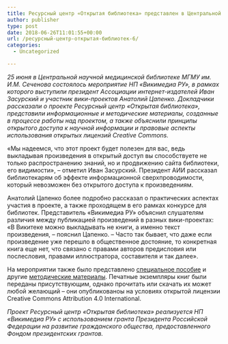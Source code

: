 ```yaml
---
title: Ресурсный центр «Открытая библиотека» представлен в Центральной научной медицинской библиотеке МГМУ им. И.М. Сеченова
author: publisher
type: post
date: 2018-06-26T11:01:55+00:00
url: /ресурсный-центр-открытая-библиотек-6/
categories:
  - Uncategorized

---
```

_25 июня в Центральной научной медицинской библиотеке МГМУ им. И.М. Сеченова состоялось мероприятие НП «Викимедиа РУ», в рамках которого выступили президент Ассоциации интернет-издателей Иван Засурский и участник вики-проектов Анатолий Цапенко. Докладчики рассказали о проекте Ресурсный центр «Открытая библиотека», представили информационные и методические материалы, созданные в процессе работы над проектом, а также объяснили принципы открытого доступа к научной информации и правовые аспекты использования открытых лицензий Creative Commons._

«Мы надеемся, что этот проект будет полезен для вас, ведь выкладывая произведения в открытый доступ вы способствуете не только распространению знаний, но и продвижению сайта библиотеки, его видимости», – отметил Иван Засурский. Президент АИИ рассказал библиотекарям об эффекте информационной сверхпроводимости, который невозможен без открытого доступа к произведениям.

Анатолий Цапенко более подробно рассказал о практических аспектах участия в проекте, а также проходящем в его рамках конкурсе для библиотек. Представитель «Викимедиа РУ» объяснил слушателям различия между публикацией произведений в разных вики-проектах: «В Викитеке можно выкладывать не книги, а именно текст произведения, – пояснил Цапенко. – Часто так бывает, что даже если произведение уже перешло в общественное достояние, то конкретная книга еще нет, что связано с правами авторов предисловия или послесловия, правами иллюстратора, составителя и так далее».

На мероприятии также было представлено [специальное пособие][1] и другие [методические материалы][2]. Печатные экземпляры книг были переданы присутствующим, однако прочитать или скачать их может любой желающий – они опубликованоы на условиях открытой лицензии Creative Commons Attribution 4.0 International.

_Проект Ресурсный центр «Открытая библиотека» реализуется НП «Викимедиа РУ» с использованием гранта Президента Российской Федерации на развитие гражданского общества, предоставленного Фондом президентских грантов._

 [1]: https://ru.wikimedia.org/wiki/%D0%A4%D0%B0%D0%B9%D0%BB:%D0%9E%D1%82%D0%BA%D1%80%D1%8B%D1%82%D0%B0%D1%8F_%D0%B1%D0%B8%D0%B1%D0%BB%D0%B8%D0%BE%D1%82%D0%B5%D0%BA%D0%B0.pdf
 [2]: http://открытаябиблиотека.рф/o/%D0%9C%D0%B5%D1%82%D0%BE%D0%B4%D0%B8%D1%87%D0%B5%D1%81%D0%BA%D0%B8%D0%B5_%D0%BC%D0%B0%D1%82%D0%B5%D1%80%D0%B8%D0%B0%D0%BB%D1%8B/ru
